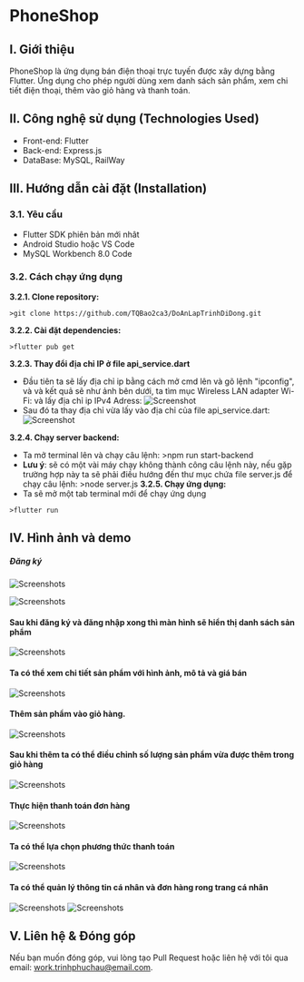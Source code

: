# PhoneShop

## I. Giới thiệu
PhoneShop là ứng dụng bán điện thoại trực tuyến được xây dựng bằng Flutter. Ứng dụng cho phép người dùng xem danh sách sản phẩm, xem chi tiết điện thoại, thêm vào giỏ hàng và thanh toán.




## II. Công nghệ sử dụng (Technologies Used)

- Front-end: Flutter
- Back-end: Express.js
- DataBase: MySQL, RailWay
  
## III. Hướng dẫn cài đặt (Installation)

### 3.1. Yêu cầu
- Flutter SDK phiên bản mới nhât
- Android Studio hoặc VS Code
- MySQL Workbench 8.0 Code

### 3.2. Cách chạy ứng dụng

**3.2.1. Clone repository:**

    >git clone https://github.com/TQBao2ca3/DoAnLapTrinhDiDong.git

**3.2.2. Cài đặt dependencies:**

    >flutter pub get

**3.2.3. Thay đổi địa chỉ IP ở file api_service.dart**
   - Đầu tiên ta sẽ lấy địa chỉ ip bằng cách mở cmd lên và gõ lệnh "ipconfig", và và kết quả sẽ như ảnh bên dưới, ta tìm mục Wireless LAN adapter Wi-Fi: và lấy địa chỉ ip IPv4 Adress:
    ![Screenshot](screenshots/iplocation.png)
- Sau đó ta thay địa chỉ vừa lấy vào địa chỉ của file api_service.dart:
   ![Screenshot](screenshots/ipconfig.png)

**3.2.4. Chạy server backend:**
   - Ta mở terminal lên và chạy câu lệnh: 
    >npm run start-backend
   - **Lưu ý**: sẽ có một vài máy chạy không thành công câu lệnh này, nếu gặp trường hợp này ta sẽ phải điều hướng đến thư mục chứa file server.js để chạy câu lệnh:
    >node server.js
**3.2.5. Chạy ứng dụng:**
   - Ta sẽ mở một tab terminal mới để chạy ứng dụng

    >flutter run

## IV. Hình ảnh và demo

##### Đăng ký
  
  ![Screenshots](screenshots/startScreen.png)

  ![Screenshots](screenshots/registerScreen.png)
#### Sau khi đăng ký và đăng nhập xong thì màn hình sẽ hiển thị danh sách sản phẩm
  ![Screenshots](screenshots/homescreen.png)
#### Ta có thể xem chi tiết sản phẩm với hình ảnh, mô tả và giá bán
  ![Screenshots](screenshots/productDetail.png)
#### Thêm sản phẩm vào giỏ hàng.
  ![Screenshots](screenshots/addProductToCart.png)
#### Sau khi thêm ta có thể điều chỉnh số lượng sản phẩm vừa được thêm trong giỏ hàng
![Screenshots](screenshots/cartScreen.png)
#### Thực hiện thanh toán đơn hàng
![Screenshots](screenshots/payScreen.png)
#### Ta có thể lựa chọn phương thức thanh toán
![Screenshots](screenshots/paymentMethod.png)
#### Ta có thể quản lý thông tin cá nhân và đơn hàng rong trang cá nhân
![Screenshots](screenshots/personalScreen.png)
![Screenshots](screenshots/manageOrders.png)
  
## V. Liên hệ & Đóng góp
Nếu bạn muốn đóng góp, vui lòng tạo Pull Request hoặc liên hệ với tôi qua email: work.trinhphuchau@email.com.
